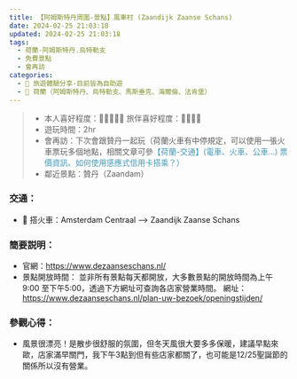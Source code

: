```yaml
---
title: 【阿姆斯特丹周圍-景點】風車村 (Zaandijk Zaanse Schans)
date: 2024-02-25 21:03:18
updated: 2024-02-25 21:03:18
tags:
  - 荷蘭-阿姆斯特丹.烏特勒支
  - 免費景點    
  - 會再訪    
categories: 
  - 🌴 旅遊體驗分享-目前皆為自助遊
  - 🥥 荷蘭（阿姆斯特丹、烏特勒支、馬斯垂克、海爾倫、法肯堡）
---
```

>+ 本人喜好程度：🌝🌝🌝🌝🌛 旅伴喜好程度：🌝🌝🌝🌝
>+ 遊玩時間：2hr
>+ 會再訪：下次會跟贊丹一起玩（荷蘭火車有中停規定，可以使用一張火車票玩多個地點，相關文章可參<font color=#4599B6>【荷蘭-交通】(電車、火車、公車...) 票價資訊、如何使用感應式信用卡搭乘？）</font>
>+ 鄰近景點：贊丹（Zaandam）
<!-- more -->

### 交通：
+ 🚄 搭火車：Amsterdam Centraal --> Zaandijk Zaanse Schans

### 簡要説明：
+ 官網：https://www.dezaanseschans.nl/
+ 景點開放時間：
並非所有景點每天都開放，大多數景點的開放時間為上午9:00 至下午5:00，透過下方網址可查詢各店家營業時間。
網址：https://www.dezaanseschans.nl/plan-uw-bezoek/openingstijden/
 

### 參觀心得： 
+ 風景很漂亮！是散步很舒服的氛圍，但冬天風很大要多多保暖，建議早點來歐，店家滿早關門，我下午3點到但有些店家都關了，也可能是12/25聖誕節的關係所以沒有營業。
